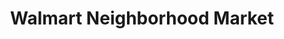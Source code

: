 ---
title: "Walmart Neighborhood Market"
url: /ladson/walmart-neighborhood-market/
shop: supermarket
---